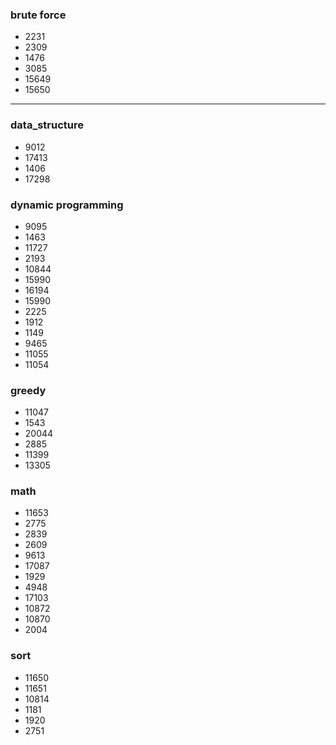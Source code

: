 ### brute force
- 2231
- 2309
- 1476
- 3085
- 15649
- 15650
---

### data_structure
- 9012 
- 17413 
- 1406 
- 17298

### dynamic programming
- 9095 
- 1463 
- 11727 
- 2193 
- 10844 
- 15990
- 16194 
- 15990 
- 2225 
- 1912 
- 1149 
- 9465 
- 11055 
- 11054

### greedy
- 11047 
- 1543 
- 20044 
- 2885 
- 11399 
- 13305

### math
- 11653 
- 2775 
- 2839 
- 2609 
- 9613 
- 17087 
- 1929 
- 4948 
- 17103 
- 10872 
- 10870 
- 2004

### sort
- 11650 
- 11651 
- 10814 
- 1181
- 1920
- 2751